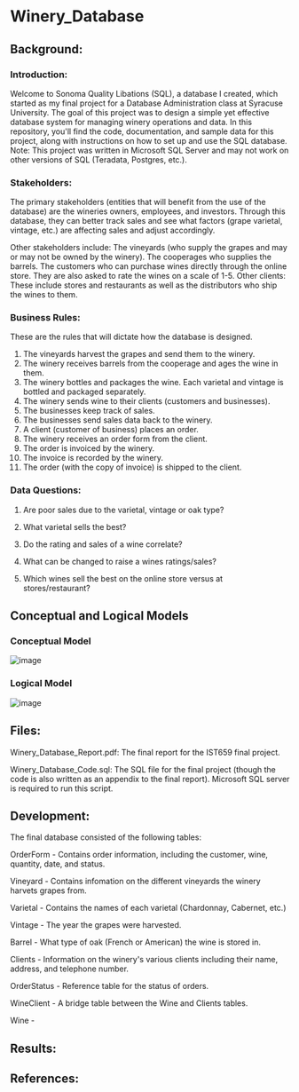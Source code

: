 # Winery_Database

## Background:

### Introduction:

Welcome to Sonoma Quality Libations (SQL), a database I created, which started as my final project for a Database Administration class at Syracuse University. The goal of this project was to design a simple yet effective database system for managing winery operations and data. In this repository, you'll find the code, documentation, and sample data for this project, along with instructions on how to set up and use the SQL database. Note: This project was written in Microsoft SQL Server and may not work on other versions of SQL (Teradata, Postgres, etc.). 

### Stakeholders:

The primary stakeholders (entities that will benefit from the use of the database) are the wineries owners, employees, and investors. Through this database, they can better track sales and see what factors (grape varietal, vintage, etc.) are affecting sales and adjust accordingly.

Other stakeholders include:
The vineyards (who supply the grapes and may or may not be owned by the winery). 
The cooperages who supplies the barrels. 
The customers who can purchase wines directly through the online store. They are also asked to rate the wines on a scale of 1-5. 
Other clients: These include stores and restaurants as well as the distributors who ship the wines to them. 

### Business Rules:

These are the rules that will dictate how the database is designed.

1. The vineyards harvest the grapes and send them to the winery. 
2. The winery receives barrels from the cooperage and ages the wine in them. 
3. The winery bottles and packages the wine. Each varietal and vintage is bottled and packaged separately. 
4. The winery sends wine to their clients (customers and businesses).
5. The businesses keep track of sales.
6. The businesses send sales data back to the winery.
7. A client (customer of business) places an order.
8. The winery receives an order form from the client.
9. The order is invoiced by the winery.
10. The invoice is recorded by the winery.
11. The order (with the copy of invoice) is shipped to the client.

### Data Questions: 

1. Are poor sales due to the varietal, vintage or oak type?

2. What varietal sells the best?

3. Do the rating and sales of a wine correlate?

4. What can be changed to raise a wines ratings/sales?

5. Which wines sell the best on the online store versus at stores/restaurant?

## Conceptual and Logical Models

### Conceptual Model

![image](https://github.com/ZChipman/Winery_Database/assets/87530934/3c2badc7-7f43-4223-9f11-7f204359f36d)

### Logical Model

![image](https://github.com/ZChipman/Winery_Database/assets/87530934/64987b7f-e7e3-45b8-a925-1ea5bbc68954)
 
## Files:

Winery_Database_Report.pdf: The final report for the IST659 final project.

Winery_Database_Code.sql: The SQL file for the final project (though the code is also written as an appendix to the final report). Microsoft SQL server is required to run this script. 

## Development:

The final database consisted of the following tables:

OrderForm - Contains order information, including the customer, wine, quantity, date, and status.

Vineyard - Contains infomation on the different vineyards the winery harvets grapes from.

Varietal - Contains the names of each varietal (Chardonnay, Cabernet, etc.)

Vintage - The year the grapes were harvested.

Barrel - What type of oak (French or American) the wine is stored in.

Clients - Information on the winery's various clients including their name, address, and telephone number. 

OrderStatus - Reference table for the status of orders. 

WineClient - A bridge table between the Wine and Clients tables. 

Wine - 

## Results:

## References:
